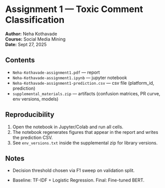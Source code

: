 # Assignment 1 — Toxic Comment Classification

**Author:** Neha Kothavade  
**Course:** Social Media Mining  
**Date:** Sept 27, 2025

## Contents
- `Neha-Kothavade-assignment1.pdf` — report
- `Neha-Kothavade-assignment1.ipynb` — jupyter notebook
- `Neha-Kothavade-assignment1-prediction.csv` — csv file (platform_id, prediction)
- `supplemental_materials.zip` — artifacts (confusion matrices, PR curve, env versions, models)

## Reproducibility
1. Open the notebook in Jupyter/Colab and run all cells.
2. The notebook regenerates figures that appear in the report and writes the prediction CSV.
3. See `env_versions.txt` inside the supplemental zip for library versions.

## Notes
- Decision threshold chosen via F1 sweep on validation split.
  
- Baseline: TF-IDF + Logistic Regression. 
  Final: Fine-tuned BERT.
